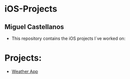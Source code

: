 # iOS-Projects
## Miguel Castellanos

- This repository contains the iOS projects I´ve worked on:

# Projects:

- [Weather App]()
